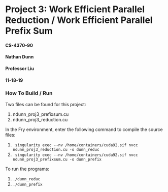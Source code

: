 # Project 3: Work Efficient Parallel Reduction / Work Efficient Parallel Prefix Sum
#### CS-4370-90
#### Nathan Dunn
#### Professor Liu
#### 11-18-19
### How To Build / Run

Two files can be found for this project:

1. ndunn_proj3_prefixsum.cu
2. ndunn_proj3_reduction.cu

In the Fry environment, enter the following command to compile the source files: 

1. ` singularity exec --nv /home/containers/cuda92.sif nvcc ndunn_proj3_reduction.cu -o dunn_reduc`
2. ` singularity exec --nv /home/containers/cuda92.sif nvcc ndunn_proj3_prefixsum.cu -o dunn_prefix`

To run the programs:

1. `./dunn_reduc`
2. `./dunn_prefix`